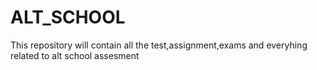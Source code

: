 # ALT_SCHOOL

This repository will contain all the test,assignment,exams and everyhing related to alt school assesment

